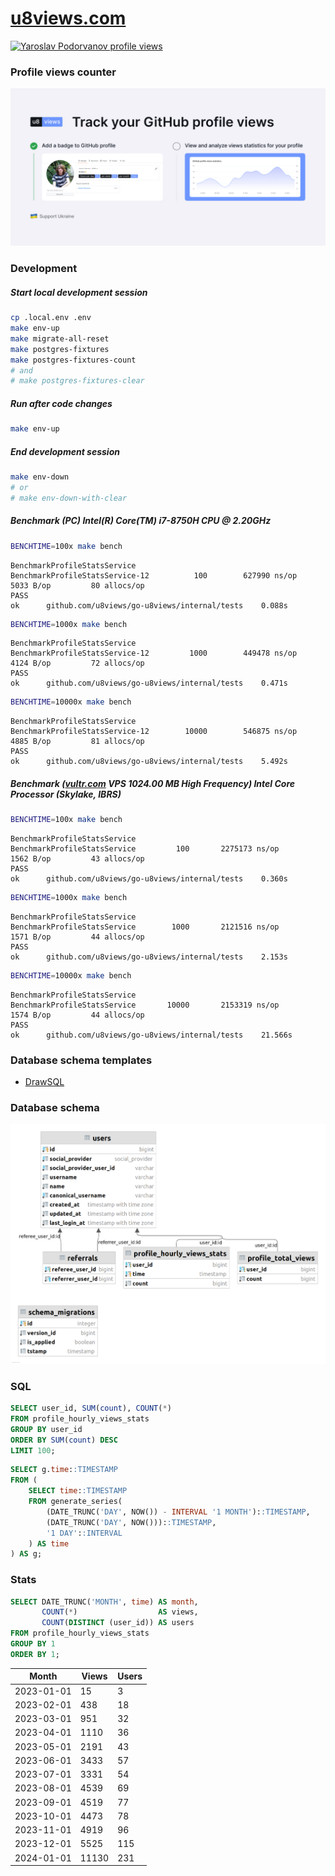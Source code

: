 # [u8views.com](https://u8views.com)
[![Yaroslav Podorvanov profile views](https://u8views.com/api/v1/github/profiles/63663261/views/day-week-month-total-count.svg)](https://u8views.com/github/YaroslavPodorvanov)

### Profile views counter
[![Yaroslav Podorvanov profile views](https://github.com/u8views/go-u8views/blob/main/public/assets/images/yaroslav-podorvanov-developer.jpg?raw=true)](https://u8views.com/github/YaroslavPodorvanov)

### Development

##### Start local development session
```bash
cp .local.env .env
make env-up
make migrate-all-reset
make postgres-fixtures
make postgres-fixtures-count
# and
# make postgres-fixtures-clear
```

##### Run after code changes
```bash
make env-up
```

##### End development session
```bash
make env-down
# or
# make env-down-with-clear
```

##### Benchmark (PC) Intel(R) Core(TM) i7-8750H CPU @ 2.20GHz
```bash
BENCHTIME=100x make bench
```
```text
BenchmarkProfileStatsService
BenchmarkProfileStatsService-12    	     100	    627990 ns/op	    5033 B/op	      80 allocs/op
PASS
ok  	github.com/u8views/go-u8views/internal/tests	0.088s
```
```bash
BENCHTIME=1000x make bench
```
```text
BenchmarkProfileStatsService
BenchmarkProfileStatsService-12    	    1000	    449478 ns/op	    4124 B/op	      72 allocs/op
PASS
ok  	github.com/u8views/go-u8views/internal/tests	0.471s
```
```bash
BENCHTIME=10000x make bench
```
```text
BenchmarkProfileStatsService
BenchmarkProfileStatsService-12    	   10000	    546875 ns/op	    4885 B/op	      81 allocs/op
PASS
ok  	github.com/u8views/go-u8views/internal/tests	5.492s
```

##### Benchmark ([vultr.com](https://www.vultr.com/?ref=8741375) VPS 1024.00 MB High Frequency) Intel Core Processor (Skylake, IBRS)
```bash
BENCHTIME=100x make bench
```
```text
BenchmarkProfileStatsService
BenchmarkProfileStatsService 	     100	   2275173 ns/op	    1562 B/op	      43 allocs/op
PASS
ok  	github.com/u8views/go-u8views/internal/tests	0.360s
```
```bash
BENCHTIME=1000x make bench
```
```text
BenchmarkProfileStatsService
BenchmarkProfileStatsService 	    1000	   2121516 ns/op	    1571 B/op	      44 allocs/op
PASS
ok  	github.com/u8views/go-u8views/internal/tests	2.153s
```
```bash
BENCHTIME=10000x make bench
```
```text
BenchmarkProfileStatsService
BenchmarkProfileStatsService 	   10000	   2153319 ns/op	    1574 B/op	      44 allocs/op
PASS
ok  	github.com/u8views/go-u8views/internal/tests	21.566s
```

### Database schema templates
* [DrawSQL](https://drawsql.app/templates)

### Database schema
![Database schema](https://github.com/u8views/go-u8views/blob/main/database-schema/v002.png?raw=true)

### SQL
```sql
SELECT user_id, SUM(count), COUNT(*)
FROM profile_hourly_views_stats
GROUP BY user_id
ORDER BY SUM(count) DESC
LIMIT 100;
```
```sql
SELECT g.time::TIMESTAMP
FROM (
    SELECT time::TIMESTAMP
    FROM generate_series(
        (DATE_TRUNC('DAY', NOW()) - INTERVAL '1 MONTH')::TIMESTAMP,
        (DATE_TRUNC('DAY', NOW()))::TIMESTAMP,
        '1 DAY'::INTERVAL
    ) AS time
) AS g;
```

### Stats
```sql
SELECT DATE_TRUNC('MONTH', time) AS month,
       COUNT(*)                  AS views,
       COUNT(DISTINCT (user_id)) AS users
FROM profile_hourly_views_stats
GROUP BY 1
ORDER BY 1;

```
| Month      | Views | Users |
|------------|-------|-------|
| 2023-01-01 | 15    | 3     |
| 2023-02-01 | 438   | 18    |
| 2023-03-01 | 951   | 32    |
| 2023-04-01 | 1110  | 36    |
| 2023-05-01 | 2191  | 43    |
| 2023-06-01 | 3433  | 57    |
| 2023-07-01 | 3331  | 54    |
| 2023-08-01 | 4539  | 69    |
| 2023-09-01 | 4519  | 77    |
| 2023-10-01 | 4473  | 78    |
| 2023-11-01 | 4919  | 96    |
| 2023-12-01 | 5525  | 115   |
| 2024-01-01 | 11130 | 231   |

